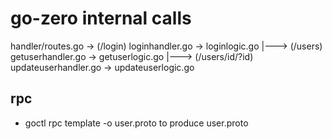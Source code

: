 # go-zero internal calls

handler/routes.go -> (/login) loginhandler.go -> loginlogic.go
  |---> (/users) getuserhandler.go -> getuserlogic.go
  |---> (/users/id/?id) updateuserhandler.go -> updateuserlogic.go

## rpc

- goctl rpc template -o user.proto to produce user.proto
